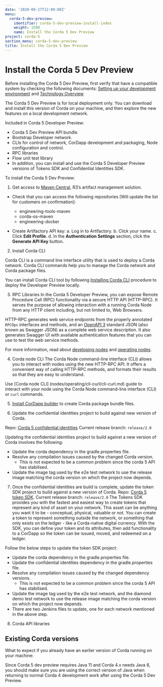 ```yaml
---
date: '2020-09-17T12:00:00Z'
menu:
  corda-5-dev-preview:
    identifier: corda-5-dev-preview-install-index
    weight: 1500
    name: Install the Corda 5 Dev Preview
project: corda-5
section_menu: corda-5-dev-preview
title: Install the Corda 5 Dev Preview
---
```


# Install the Corda 5 Dev Preview

Before installing the Corda 5 Dev Preview, first verify that have a compatible system by checking the following documents:
[Setting up your development environment](setting-up-your-dev-env/_index.md) and [Technology Overview](XXX)

The Corda 5 Dev Preview is for local deployment only. You can download and install this
version of Corda on your machine, and then explore the new features on a local development network.

Included in Corda 5 Developer Preview:

* Corda 5 Dev Preview API bundle.
* Bootstrap Developer network.
* CLIs for control of network, CorDapp  development and packaging, Node configuration and control.
* RPC libraries
* Flow unit test library
* In addition, you can install and use the Corda 5 Developer Preview versions of Tokens SDK and Confidential Identities SDK.


To install the Corda 5 Dev Preview:

1. Get access to [Maven Central](XXX), R3’s artifact management solution.

* Check that you can access the following repositories [Will update the list for customers on confirmation]:
  * engineering-tools-maven
  * corda-os-maven
  * engineering-docker

* Create Artifactory API key:
  a. Log in to Artifactory.
  b. Click your name.
  c. Click **Edit Profile**.
  d. In the **Authentication Settings** section, click the **Generate API Key** button.

2. Install Corda CLI

Corda CLI is a command line interface utility that is used to deploy a Corda network. Corda CLI commands help you to
manage the Corda network and Corda package files.

You can install Corda CLI tool by following [Installing Corda CLI](corda-cli/installing.md) procedure to deploy the Developer
Preview locally.

3. RPC Libraries
In the Corda 5 Developer Preview, you can expose Remote Procedure Call (RPC) functionality via a secure HTTP API (HTTP-RPC).
It serves the purpose of allowing interaction with a running Corda Node from any HTTP client including, but not limited to,
Web Browsers.

HTTP-RPC generates web service endpoints from the properly annotated `RPCOps` interfaces and methods, and an
[OpenAPI 3](https://swagger.io/specification/)
standard JSON (also known as Swagger JSON) as a complete web service description. It also generates Swagger UI with
available authentication features that you can use to test the web service methods.

For more information, read about [developing nodes](developing/_index.md) and [operating nodes](operating/_index.md).

4. Corda node CLI
The Corda Node command-line interface (CLI) allows you to interact with nodes using the new HTTP-RPC API. It offers a
convenient way of calling HTTP-RPC methods, and formats their results so that they are easy to understand.

Use [Corda node CLI] (nodes/operating/cli-curl/cli-curl.md) guide to interact with your node using the Corda Node command-line
interface (CLI) or `curl` commands.

5. [Install CorDapp builder](packaging/cordapp-builder.md) to create Corda package bundle files.

6. Update the confidential identities project to build against new version of Corda.

Repo: [Corda 5 confidential identities](https://github.com/corda/corda5-confidential-identities)
Current release branch: `release/2.0`

Updating the confidential identities project to build against a new version of Corda involves the following:
* Update the corda dependency in the gradle.properties file.
* Resolve any compilation issues caused by the changed Corda version.
  * This is not expected to be a common problem since the corda 5 API has stabilised.
* Update the image tag used by the e2e test network to use the release image matching the corda version on which the project
now depends.


7. Once the confidential identities are build is complete, update the token SDK project to build against a new version of Corda.
Repo: [Corda 5 token SDK](https://github.com/corda/corda5-token-sdk).
Current release branch: `release/2.0`
The Tokens SDK provides you with the fastest and easiest way to create tokens that represent any kind of asset on your
network. This asset can be anything you want it to be - conceptual, physical, valuable or not. You can create a token
to represent something outside the network, or something that only exists on the ledger - like a Corda-native digital
currency.
With the SDK, you can define your token and its attributes, then add functionality to a CorDapp so the token can be issued,
moved, and redeemed on a ledger.

Follow the below steps to update the token SDK project:
* Update the corda dependency in the gradle.properties file.
* Update the confidential identities dependency in the gradle.properties file.
* Resolve any compilation issues caused by the changed dependency versions.
  * This is not expected to be a common problem since the corda 5 API has stabilised.
* Update the image tag used by the e2e test network, and the diamond demo test network to use the release image matching the corda version on which the project now depends.
* There are two Jenkins files to update, one for each network mentioned in the above step.

8. Corda API libraries

## Existing Corda versions

What to expect if you already have an earlier version of Corda running on your machine:

Since Corda 5 dev preview requires Java 11 and Corda 4.x needs Java 8, you should make sure you are using the correct
version of Java when returning to normal Corda 4 development work after using the Corda 5 Dev Preview.

